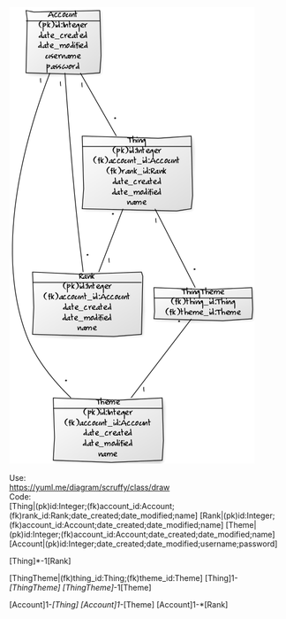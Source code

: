 ![Database schema](https://github.com/jusba/Muistilista/blob/master/documentation/images/tietokantakaavio.png)


Use:  
https://yuml.me/diagram/scruffy/class/draw  
Code:  
[Thing|(pk)id:Integer;(fk)account_id:Account;(fk)rank_id:Rank;date_created;date_modified;name]
[Rank|(pk)id:Integer;(fk)account_id:Account;date_created;date_modified;name]
[Theme|(pk)id:Integer;(fk)account_id:Account;date_created;date_modified;name]
[Account|(pk)id:Integer;date_created;date_modified;username;password]

[Thing]*-1[Rank]

[ThingTheme|(fk)thing_id:Thing;(fk)theme_id:Theme]
[Thing]1-*[ThingTheme]
[ThingTheme]*-1[Theme]


[Account]1-*[Thing]
[Account]1-*[Theme]
[Account]1-*[Rank]

